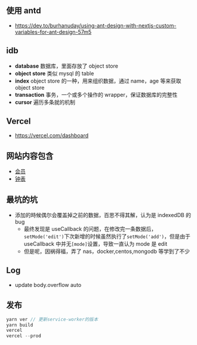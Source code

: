 ## 使用 antd

- <https://dev.to/burhanuday/using-ant-design-with-nextjs-custom-variables-for-ant-design-57m5>

## idb

- **database** 数据库，里面存放了 object store
- **object store** 类似 mysql 的 table
- **index** object store 的一种，用来组织数据，通过 name，age 等来获取 object store
- **transaction** 事务，一个或多个操作的 wrapper，保证数据库的完整性
- **cursor** 遍历多条就的机制

## Vercel

- https://vercel.com/dashboard

## 网站内容包含

- [会员][1]
- [钟表][2]

[1]: https://ziyi.vercel.app
[2]: https://ziyi.vercel.app/clock

## 最坑的坑

- 添加的時候偶尔会覆盖掉之前的数据，百思不得其解，认为是 indexedDB 的 bug
  - 最终发现是 useCallback 的问题，在修改完一条数据后，`setMode('edit')`下次新增的时候虽然执行了`setMode('add')`，但是由于 useCallback 中并无`[mode]`设置，导致一直认为 mode 是 edit
  - 但是呢，因祸得福，弄了 nas，docker,centos,mongodb 等学到了不少

## Log

- update body.overflow auto

## 发布

```js
yarn ver // 更新service-worker的版本
yarn build
vercel
vercel --prod
```
